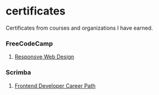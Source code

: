 # certificates
Certificates from courses and organizations I have earned.

### FreeCodeCamp
1. [Responsve Web Design](https://www.freecodecamp.org/certification/kailoon/responsive-web-design)


### Scrimba
1. [Frontend Developer Career Path](https://scrimba.com/certificate/ua5M6QUB/gfrontend)
